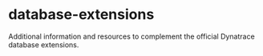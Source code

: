 # database-extensions
Additional information and resources to complement the official Dynatrace database extensions.
